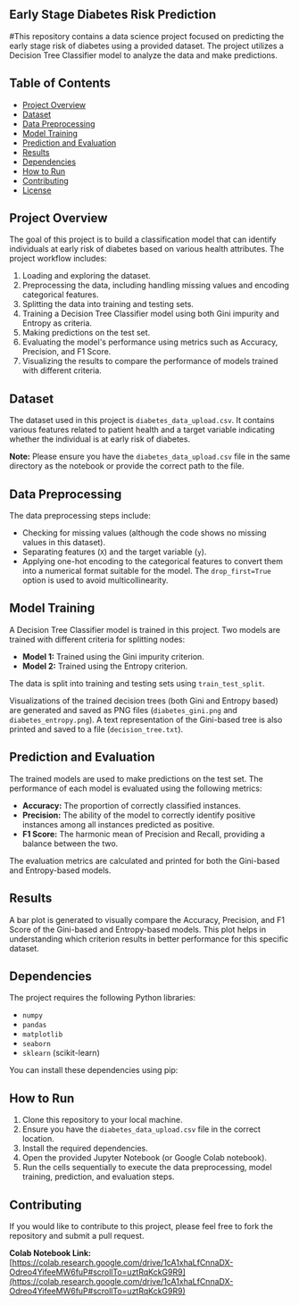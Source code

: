## Early Stage Diabetes Risk Prediction

#This repository contains a data science project focused on predicting the early stage risk of diabetes using a provided dataset. The project utilizes a Decision Tree Classifier model to analyze the data and make predictions.

## Table of Contents

- [Project Overview](#project-overview)
- [Dataset](#dataset)
- [Data Preprocessing](#data-preprocessing)
- [Model Training](#model-training)
- [Prediction and Evaluation](#prediction-and-evaluation)
- [Results](#results)
- [Dependencies](#dependencies)
- [How to Run](#how-to-run)
- [Contributing](#contributing)
- [License](#license)

## Project Overview

The goal of this project is to build a classification model that can identify individuals at early risk of diabetes based on various health attributes. The project workflow includes:

1. Loading and exploring the dataset.
2. Preprocessing the data, including handling missing values and encoding categorical features.
3. Splitting the data into training and testing sets.
4. Training a Decision Tree Classifier model using both Gini impurity and Entropy as criteria.
5. Making predictions on the test set.
6. Evaluating the model's performance using metrics such as Accuracy, Precision, and F1 Score.
7. Visualizing the results to compare the performance of models trained with different criteria.

## Dataset

The dataset used in this project is `diabetes_data_upload.csv`. It contains various features related to patient health and a target variable indicating whether the individual is at early risk of diabetes.

**Note:** Please ensure you have the `diabetes_data_upload.csv` file in the same directory as the notebook or provide the correct path to the file.

## Data Preprocessing

The data preprocessing steps include:

- Checking for missing values (although the code shows no missing values in this dataset).
- Separating features (`X`) and the target variable (`y`).
- Applying one-hot encoding to the categorical features to convert them into a numerical format suitable for the model. The `drop_first=True` option is used to avoid multicollinearity.

## Model Training

A Decision Tree Classifier model is trained in this project. Two models are trained with different criteria for splitting nodes:

- **Model 1:** Trained using the Gini impurity criterion.
- **Model 2:** Trained using the Entropy criterion.

The data is split into training and testing sets using `train_test_split`.

Visualizations of the trained decision trees (both Gini and Entropy based) are generated and saved as PNG files (`diabetes_gini.png` and `diabetes_entropy.png`). A text representation of the Gini-based tree is also printed and saved to a file (`decision_tree.txt`).

## Prediction and Evaluation

The trained models are used to make predictions on the test set. The performance of each model is evaluated using the following metrics:

- **Accuracy:** The proportion of correctly classified instances.
- **Precision:** The ability of the model to correctly identify positive instances among all instances predicted as positive.
- **F1 Score:** The harmonic mean of Precision and Recall, providing a balance between the two.

The evaluation metrics are calculated and printed for both the Gini-based and Entropy-based models.

## Results

A bar plot is generated to visually compare the Accuracy, Precision, and F1 Score of the Gini-based and Entropy-based models. This plot helps in understanding which criterion results in better performance for this specific dataset.

## Dependencies

The project requires the following Python libraries:

- `numpy`
- `pandas`
- `matplotlib`
- `seaborn`
- `sklearn` (scikit-learn)

You can install these dependencies using pip:

## How to Run

1. Clone this repository to your local machine.
2. Ensure you have the `diabetes_data_upload.csv` file in the correct location.
3. Install the required dependencies.
4. Open the provided Jupyter Notebook (or Google Colab notebook).
5. Run the cells sequentially to execute the data preprocessing, model training, prediction, and evaluation steps.

## Contributing

If you would like to contribute to this project, please feel free to fork the repository and submit a pull request.

**Colab Notebook Link:** [https://colab.research.google.com/drive/1cA1xhaLfCnnaDX-Odreo4YifeeMW6fuP#scrollTo=uztRqKckG9R9](https://colab.research.google.com/drive/1cA1xhaLfCnnaDX-Odreo4YifeeMW6fuP#scrollTo=uztRqKckG9R9)
